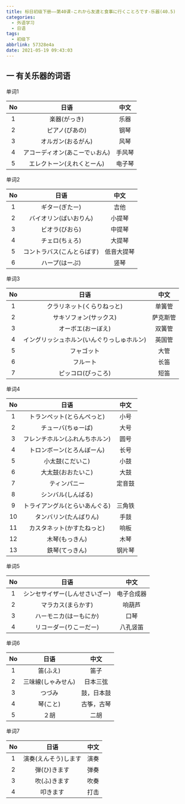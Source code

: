 ```yaml
---
title: 标日初级下册——第40课-これから友達と食事に行くことろです-乐器(40.5)
categories:
  - 外语学习
  - 日语
tags:
  - 初级下
abbrlink: 57328e4a
date: 2021-05-19 09:43:03
---
```

## 一 有关乐器的词语

单词1

|  No  |              日语              |  中文  |
| :--: | :----------------------------: | :----: |
|  1   |          楽器(がっき)          |  乐器  |
|  2   |         ピアノ(ぴあの)         |  钢琴  |
|  3   |       オルガン(おるがん)       |  风琴  |
|  4   | アコーディオン(あこーでぃおん) | 手风琴 |
|  5   |   エレクトーン(えれくとーん)   | 电子琴 |

<!--more-->

单词2

|  No  |            日语            |    中文    |
| :--: | :------------------------: | :--------: |
|  1   |       ギター(ぎたー)       |    吉他    |
|  2   |   バイオリン(ばいおりん)   |   小提琴   |
|  3   |       ビオラ(びおら)       |   中提琴   |
|  4   |       チェロ(ちぇろ)       |   大提琴   |
|  5   | コントラバス(こんとらばす) | 低音大提琴 |
|  6   |       ハープ(はーぷ)       |    竖琴    |

单词3

|  No  |                    日语                    |   中文   |
| :--: | :----------------------------------------: | :------: |
|  1   |         クラリネット(くらりねっと)         |  单簧管  |
|  2   |           サキソフォン(サックス)           | 萨克斯管 |
|  3   |             オーボエ(おーぼえ)             |  双簧管  |
|  4   | イングリッシュホルン(いんぐりっしゅホルン) |  英国管  |
|  5   |                 フャゴット                 |   大管   |
|  6   |                  フルート                  |   长笛   |
|  7   |             ピッコロ(ぴっころ)             |   短笛   |

单词4

|  No  |              日语              |  中文  |
| :--: | :----------------------------: | :----: |
|  1   |   トランペット(とらんぺっと)   |  小号  |
|  2   |       チューバ(ちゅーば)       |  大号  |
|  3   | フレンチホルン(ふれんちホルン) |  圆号  |
|  4   |   トロンボーン(とろんぼーん)   |  长号  |
|  5   |        小太鼓(こだいこ)        |  小鼓  |
|  6   |       大太鼓(おおたいこ)       |  大鼓  |
|  7   |          ティンパニー          | 定音鼓 |
|  8   |       シンバル(しんばる)       |        |
|  9   | トライアングル(とらいあんぐる) | 三角铁 |
|  10  |     タンバリン(たんばりん)     |  手鼓  |
|  11  |   カスタネット(かすたねっと)   |  响板  |
|  12  |         木琴(もっきん)         |  木琴  |
|  13  |         鉄琴(てっきん)         | 钢片琴 |

单词5

|  No  |              日语              |    中文    |
| :--: | :----------------------------: | :--------: |
|  1   | シンセサイザー(しんせさいざー) | 电子合成器 |
|  2   |       マラカス(まらかす)       |   响葫芦   |
|  3   |     ハーモニカ(はーもにか)     |    口琴    |
|  4   |     リコーダー(りこーだー)     |  八孔竖笛  |

单词6

|  No  |        日语        |    中文    |
| :--: | :----------------: | :--------: |
|  1   |      笛(ふえ)      |    笛子    |
|  2   | 三味線(しゃみせん) |  日本三弦  |
|  3   |       つづみ       | 鼓，日本鼓 |
|  4   |      琴(こと)      | 古筝，古琴 |
|  5   |        ２胡        |    二胡    |

单词7

|  No  |         日语         | 中文 |
| :--: | :------------------: | :--: |
|  1   | 演奏(えんそう)します | 演奏 |
|  2   |     弾(ひ)きます     | 弹奏 |
|  3   |     吹(ふ)きます     | 吹奏 |
|  4   |       叩きます       | 打击 |

